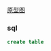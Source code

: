 [原型图](https://bm001.modao.cc/app/tAPC1lgYs6pxnpmw9NphZ0#screen=slqz1d1puqlpigs)

### sql

``` sql
create table 
```